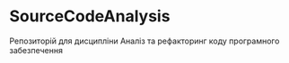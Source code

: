 # SourceCodeAnalysis
Репозиторій для дисципліни Аналіз та рефакторинг коду програмного забезпечення
